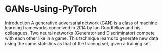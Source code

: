 # GANs-Using-PyTorch
Introduction
A generative adversarial network (GAN) is a class of machine learning frameworks conceived in 2014 by Ian Goodfellow and his colleagues. Two neural networks (Generator and Discriminator) compete with each other like in a game. This technique learns to generate new data using the same statistics as that of the training set, given a training set.
